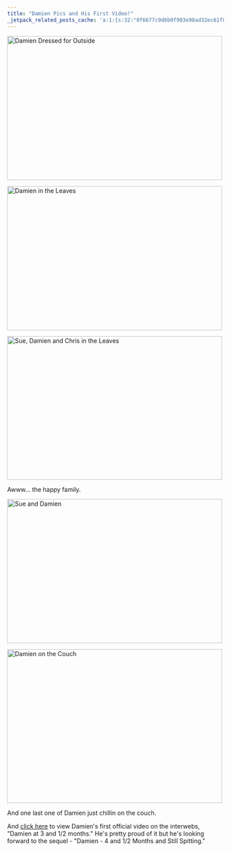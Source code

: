 ```yaml
---
title: "Damien Pics and His First Video!"
_jetpack_related_posts_cache: 'a:1:{s:32:"8f6677c9d6b0f903e98ad32ec61f8deb";a:2:{s:7:"expires";i:1502296612;s:7:"payload";a:3:{i:0;a:1:{s:2:"id";i:221;}i:1;a:1:{s:2:"id";i:207;}i:2;a:1:{s:2:"id";i:206;}}}}'
---
```

<p><a href="http://www.flickr.com/photos/lemon/1642227946/" class="tt-flickr"><img src="http://farm3.static.flickr.com/2178/1642227946_ba1c7b7b25.jpg" alt="Damien Dressed for Outside" width="500" height="334" border="0" /></a></p>
<p><a href="http://www.flickr.com/photos/lemon/1641334105/" class="tt-flickr"><img src="http://farm3.static.flickr.com/2211/1641334105_209fd18bf0.jpg" alt="Damien in the Leaves" width="500" height="334" border="0" /></a></p>
<p><a href="http://www.flickr.com/photos/lemon/1642098562/" class="tt-flickr"><img src="http://farm3.static.flickr.com/2198/1642098562_9687799039.jpg" alt="Sue, Damien and Chris in the Leaves" width="500" height="333" border="0" /></a></p>
<p>Awww... the happy family.</p>
<p><a href="http://www.flickr.com/photos/lemon/1642032014/" class="tt-flickr"><img src="http://farm3.static.flickr.com/2006/1642032014_0cac0ad85f.jpg" alt="Sue and Damien" width="500" height="334" border="0" /></a></p>
<p><a href="http://www.flickr.com/photos/lemon/1641960140/" class="tt-flickr"><img src="http://farm3.static.flickr.com/2106/1641960140_fdf0bf7375.jpg" alt="Damien on the Couch" width="500" height="357" border="0" /></a></p>
<p>And one last one of Damien just chillin on the couch.</p>
<p>And <a href="http://gallery.mac.com/nothedge#100044">click here</a> to view Damien's first official video on the interwebs, "Damien at 3 and 1/2 months."  He's pretty proud of it but he's looking forward to the sequel - "Damien - 4 and 1/2 Months and Still Spitting."</p>
<p><!--adsense--></p>
